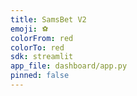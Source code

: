 ```yaml
---
title: SamsBet V2
emoji: ⚽
colorFrom: red
colorTo: red
sdk: streamlit
app_file: dashboard/app.py
pinned: false
---
```

